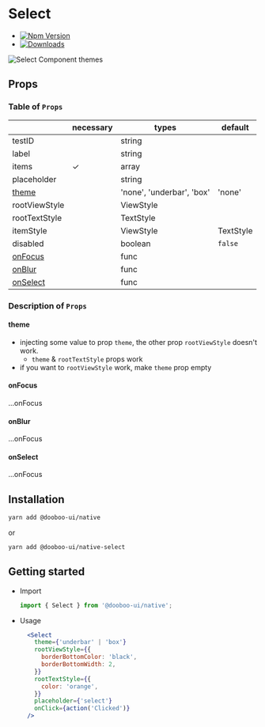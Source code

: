 # Select

- [![Npm Version](http://img.shields.io/npm/v/@dooboo-ui/native-select.svg?style=flat-square)](https://npmjs.org/package/@dooboo-ui/native-select)
- [![Downloads](http://img.shields.io/npm/dm/@dooboo-ui/native-select.svg?style=flat-square)](https://npmjs.org/package/@dooboo-ui/native-select)

![Select Component themes](https://user-images.githubusercontent.com/33364619/70374774-fd328c00-1939-11ea-9af4-776c6885bd41.png)

## Props
### Table of `Props`
|                  | necessary | types                      | default |
| ---------------- | --------- | -------------------------- | ------- |
| testID           |           | string                     |         |
| label            |           | string                     |         |
| items            | ✓         | array                      |         |
| placeholder      |           | string                     |         |
| [theme](#theme)  |           | 'none', 'underbar', 'box'  | 'none'  |
| rootViewStyle    |           | ViewStyle                  |         |
| rootTextStyle    |           | TextStyle                  |         |
| itemStyle        |           | ViewStyle | TextStyle      |         |
| disabled         |           | boolean                    | `false` |
| [onFocus](#onFocus)   |           | func                       |         |
| [onBlur](#onBlur)     |           | func                       |         |
| [onSelect](#onSelect) |           | func                       |         |

### Description of `Props`
#### theme
- injecting some value to prop `theme`, the other prop `rootViewStyle` doesn't work.
  - `theme` & `rootTextStyle` props work
- if you want to `rootViewStyle` work, make `theme` prop empty

#### onFocus
...onFocus

#### onBlur
...onFocus

#### onSelect
...onFocus

## Installation

```sh
yarn add @dooboo-ui/native
```

or

```sh
yarn add @dooboo-ui/native-select
```

## Getting started

- Import

  ```javascript
  import { Select } from '@dooboo-ui/native';
  ```

- Usage
  ```jsx
    <Select
      theme={'underbar' | 'box'}
      rootViewStyle={{
        borderBottomColor: 'black',
        borderBottomWidth: 2,
      }}
      rootTextStyle={{
        color: 'orange',
      }}
      placeholder={'select'}
      onClick={action('Clicked')}
    />
  ```